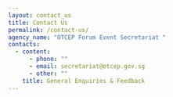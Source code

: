 ```yaml
---
layout: contact_us
title: Contact Us
permalink: /contact-us/
agency_name: "OTCEP Forum Event Secretariat "
contacts:
  - content:
      - phone: ""
      - email: secretariat@otcep.gov.sg
      - other: ""
    title: General Enquiries & Feedback
---
```

